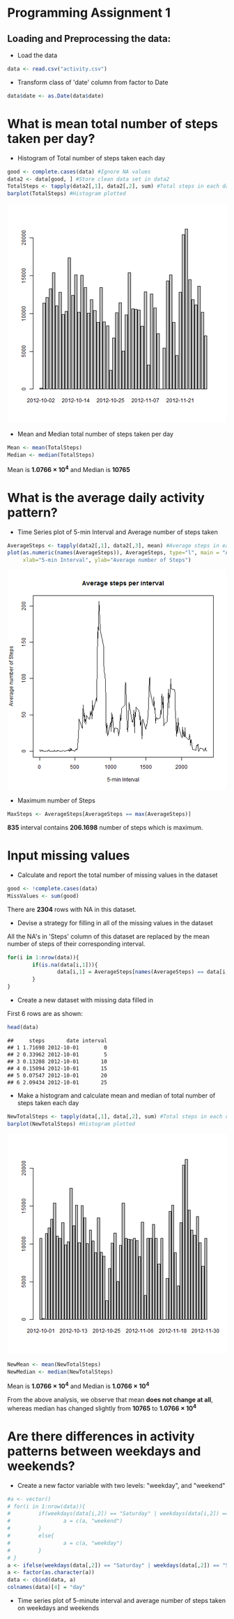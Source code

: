 Programming Assignment 1 
========================================================

## Loading and Preprocessing the data:

* Load the data


```r
data <- read.csv("activity.csv")
```

* Transform class of 'date' column  from factor to Date


```r
data$date <- as.Date(data$date)
```

# What is mean total number of steps taken per day?

* Histogram of Total number of steps taken each day


```r
good <- complete.cases(data) #Ignore NA values
data2 <- data[good, ] #Store clean data set in data2
TotalSteps <- tapply(data2[,1], data2[,2], sum) #Total steps in each day
barplot(TotalSteps) #Histogram plotted
```

![plot of chunk unnamed-chunk-3](figure/unnamed-chunk-3.png) 

* Mean and Median total number of steps taken per day


```r
Mean <- mean(TotalSteps)
Median <- median(TotalSteps)
```

Mean is **1.0766 &times; 10<sup>4</sup>** and Median is **10765**

# What is the average daily activity pattern?

* Time Series plot of 5-min Interval and Average number of steps taken


```r
AverageSteps <- tapply(data2[,1], data2[,3], mean) #Average steps in each interval across all days
plot(as.numeric(names(AverageSteps)), AverageSteps, type="l", main = "Average steps per interval", 
     xlab="5-min Interval", ylab="Average number of Steps")
```

![plot of chunk unnamed-chunk-5](figure/unnamed-chunk-5.png) 

* Maximum number of Steps


```r
MaxSteps <- AverageSteps[AverageSteps == max(AverageSteps)]
```

**835** interval contains **206.1698** number of steps which is maximum.

# Input missing values

* Calculate and report the total number of missing values in the dataset


```r
good <- !complete.cases(data)
MissValues <- sum(good)
```

There are **2304** rows with NA in this dataset.

* Devise a strategy for filling in all of the missing values in the dataset

All the NA's in 'Steps' column of this dataset are replaced by the mean number of steps of their corresponding interval.


```r
for(i in 1:nrow(data)){
        if(is.na(data[i,1])){
                data[i,1] = AverageSteps[names(AverageSteps) == data[i,3]]
        }
}
```

* Create a new dataset with missing data filled in

First 6 rows are as shown:


```r
head(data)
```

```
##     steps       date interval
## 1 1.71698 2012-10-01        0
## 2 0.33962 2012-10-01        5
## 3 0.13208 2012-10-01       10
## 4 0.15094 2012-10-01       15
## 5 0.07547 2012-10-01       20
## 6 2.09434 2012-10-01       25
```

* Make a histogram and calculate mean and median of total number of steps taken each day


```r
NewTotalSteps <- tapply(data[,1], data[,2], sum) #Total steps in each day
barplot(NewTotalSteps) #Histogram plotted
```

![plot of chunk unnamed-chunk-10](figure/unnamed-chunk-10.png) 

```r
NewMean <- mean(NewTotalSteps)
NewMedian <- median(NewTotalSteps)
```

Mean is **1.0766 &times; 10<sup>4</sup>** and Median is **1.0766 &times; 10<sup>4</sup>**

From the above analysis, we observe that mean **does not change at all**, whereas median has changed slightly from **10765** to **1.0766 &times; 10<sup>4</sup>**

# Are there differences in activity patterns between weekdays and weekends?

* Create a new factor variable with two levels: "weekday", and "weekend"


```r
#a <- vector()
# for(i in 1:nrow(data)){
#         if(weekdays(data[i,2]) == "Saturday" | weekdays(data[i,2]) == "Sunday"){
#                 a = c(a, "weekend")
#         }
#         else{
#                 a = c(a, "weekday")
#         }
# }
a <- ifelse(weekdays(data[,2]) == "Saturday" | weekdays(data[,2]) == "Sunday", "weekend", "weekday")
a <- factor(as.character(a))
data <- cbind(data, a)
colnames(data)[4] = "day"
```

* Time series plot of 5-minute interval and average number of steps taken on weekdays and weekends



